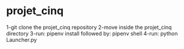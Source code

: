 # projet_cinq
1-git clone the projet_cinq repository
2-move inside the projet_cinq directory
3-run: pipenv install followed by: pipenv shell
4-run: python Launcher.py
